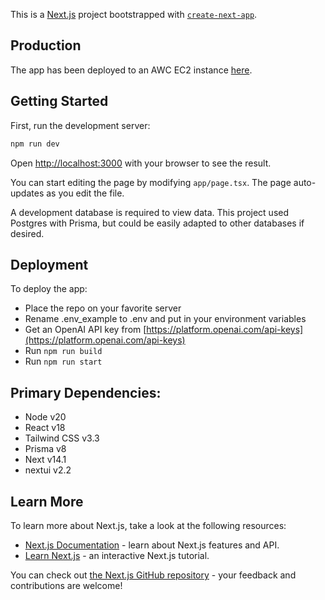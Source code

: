 This is a [Next.js](https://nextjs.org/) project bootstrapped with [`create-next-app`](https://github.com/vercel/next.js/tree/canary/packages/create-next-app).

## Production

The app has been deployed to an AWC EC2 instance [here](http://ec2-52-33-56-56.us-west-2.compute.amazonaws.com:3200/).

## Getting Started

First, run the development server:

```bash
npm run dev
```

Open [http://localhost:3000](http://localhost:3000) with your browser to see the result.

You can start editing the page by modifying `app/page.tsx`. The page auto-updates as you edit the file.

A development database is required to view data. This project used Postgres with Prisma, but could be easily adapted to other databases if desired.

## Deployment

To deploy the app:
- Place the repo on your favorite server
- Rename .env_example to .env and put in your environment variables
- Get an OpenAI API key from [https://platform.openai.com/api-keys](https://platform.openai.com/api-keys)
- Run `npm run build`
- Run `npm run start`

## Primary Dependencies:

- Node v20
- React v18
- Tailwind CSS v3.3
- Prisma v8
- Next v14.1
- nextui v2.2

## Learn More

To learn more about Next.js, take a look at the following resources:

- [Next.js Documentation](https://nextjs.org/docs) - learn about Next.js features and API.
- [Learn Next.js](https://nextjs.org/learn) - an interactive Next.js tutorial.

You can check out [the Next.js GitHub repository](https://github.com/vercel/next.js/) - your feedback and contributions are welcome!

